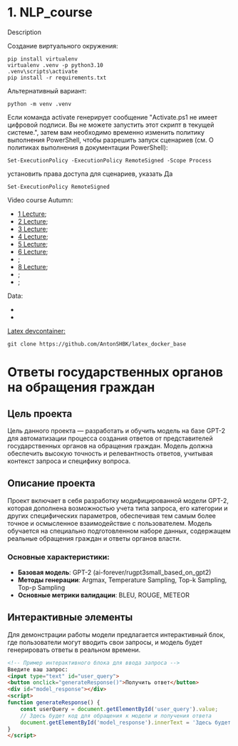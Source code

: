 # 1. NLP_course
Description

Создание виртуального окружения:
```bush
pip install virtualenv
virtualenv .venv -p python3.10
.venv\scripts\activate
pip install -r requirements.txt
```
Альтернативный вариант:
```bush
python -m venv .venv
```

Если команда activate генерирует сообщение "Activate.ps1 не имеет цифровой подписи. Вы не можете запустить этот скрипт в текущей системе.", затем вам необходимо временно изменить политику выполнения PowerShell, чтобы разрешить запуск сценариев (см. О политиках выполнения в документации PowerShell):
```bush
Set-ExecutionPolicy -ExecutionPolicy RemoteSigned -Scope Process
```

установить права доступа для сценариев, указать Да
```bush
Set-ExecutionPolicy RemoteSigned
```


Video course Autumn:
- [1 Lecture](https://ods.ai/tracks/nlp-course-autumn-23/blocks/d43f510d-dda4-45fc-9460-28c23f0790f6);
- [2 Lecture](https://ods.ai/tracks/nlp-course-autumn-23/blocks/9e3cb83a-eac5-4da1-aa72-dbc3dfd78e9d);
- [3 Lecture](https://ods.ai/tracks/nlp-course-autumn-23/blocks/7b6bbe9b-3fdb-44ba-bca7-910f005e5a5a);
- [4 Lecture](https://ods.ai/tracks/nlp-course-autumn-23/blocks/51ea81de-102e-4288-ad08-8fca75b875d3);
- [5 Lecture](https://ods.ai/tracks/nlp-course-autumn-23/blocks/d6ed57bb-a97f-4c6b-a55d-64aea4b54d0a);
- [6 Lecture](https://ods.ai/tracks/nlp-course-autumn-23/blocks/f9d494e9-1ec4-4d35-897c-2142f36a7454);
- []();
- [8 Lecture](https://www.youtube.com/watch?v=B17UT63YWZc&t=3s);
- []();
- []();

Data:
* []()
* []()




[Latex devcontainer:](https://github.com/AntonSHBK/latex_docker_base)
```
git clone https://github.com/AntonSHBK/latex_docker_base
```


# Ответы государственных органов на обращения граждан

## Цель проекта

Цель данного проекта — разработать и обучить модель на базе GPT-2 для автоматизации процесса создания ответов от представителей государственных органов на обращения граждан. Модель должна обеспечить высокую точность и релевантность ответов, учитывая контекст запроса и специфику вопроса.

## Описание проекта

Проект включает в себя разработку модифицированной модели GPT-2, которая дополнена возможностью учета типа запроса, его категории и других специфических параметров, обеспечивая тем самым более точное и осмысленное взаимодействие с пользователем. Модель обучается на специально подготовленном наборе данных, содержащем реальные обращения граждан и ответы органов власти.

### Основные характеристики:
- **Базовая модель**: GPT-2 (ai-forever/rugpt3small_based_on_gpt2)
- **Методы генерации**: Argmax, Temperature Sampling, Top-k Sampling, Top-p Sampling
- **Основные метрики валидации**: BLEU, ROUGE, METEOR

## Интерактивные элементы

Для демонстрации работы модели предлагается интерактивный блок, где пользователи могут вводить свои запросы, и модель будет генерировать ответы в реальном времени.

```html
<!-- Пример интерактивного блока для ввода запроса -->
Введите ваш запрос:
<input type="text" id="user_query">
<button onclick="generateResponse()">Получить ответ</button>
<div id="model_response"></div>
<script>
function generateResponse() {
    const userQuery = document.getElementById('user_query').value;
    // Здесь будет код для обращения к модели и получения ответа
    document.getElementById('model_response').innerText = 'Здесь будет ответ модели...';
}
</script>
